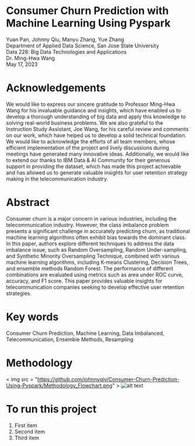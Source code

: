 # Consumer Churn Prediction with Machine Learning Using Pyspark
Yuan Pan, Johnny Qiu, Manyu Zhang, Yue Zhang <br>
Department of Applied Data Science, San Jose State University <br>
Data 228: Big Data Technologies and Applications <br>
Dr. Ming-Hwa Wang <br>
May 17, 2023
# Acknowledgements
We would like to express our sincere gratitude to Professor Ming-Hwa Wang for his invaluable guidance and insights, which have enabled us to develop a thorough understanding of big data and apply this knowledge to solving real-world business problems. We are also grateful to the Instruction Study Assistant, Joe Wang, for his careful review and comments on our work, which have helped us to develop a solid technical foundation. We would like to acknowledge the efforts of all team members, whose efficient implementation of the project and lively discussions during meetings have generated many innovative ideas. Additionally, we would like to extend our thanks to IBM Data & AI Community for their generous support in providing the dataset, which has made this project achievable and has allowed us to generate valuable insights for user retention strategy making in the telecommunication industry.
# Abstract
Consumer churn is a major concern in various industries, including the telecommunication industry. However, the class imbalance problem presents a significant challenge in accurately predicting churn, as traditional machine learning algorithms often exhibit bias towards the dominant class. In this paper, authors explore different techniques to address the data imbalance issue, such as Random Oversampling, Random Under-sampling, and Synthetic Minority Oversampling Technique, combined with various machine learning algorithms, including K-means Clustering, Decision Trees, and ensemble methods Random Forest. The performance of different combinations are evaluated using metrics such as area under ROC curve, accuracy, and F1 score. This paper provides valuable insights for telecommunication companies seeking to develop effective user retention strategies.
# Key words
Consumer Churn Prediction, Machine Learning, Data Imbalanced, Telecommunication, Ensemble Methods, Resampling
# Methodology
< img src = "https://github.com/johnnyqjy/Consumer-Churn-Prediction-Using-Pyspark/Methodology_Flowchart.png" >
![alt text](https://github.com/johnnyqjy/Consumer-Churn-Prediction-Using-Pyspark/Methodology_Flowchart.png)
# To run this project 
1. First item
2. Second item
3. Third item
